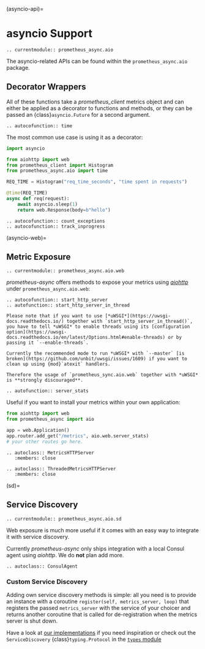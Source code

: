 (asyncio-api)=

# asyncio Support

```{eval-rst}
.. currentmodule:: prometheus_async.aio
```

The asyncio-related APIs can be found within the `prometheus_async.aio` package.


## Decorator Wrappers

All of these functions take a *prometheus_client* metrics object and can either be applied as a decorator to functions and methods, or they can be passed an {class}`asyncio.Future` for a second argument.

```{eval-rst}
.. autocofunction:: time
```

The most common use case is using it as a decorator:

```python
import asyncio

from aiohttp import web
from prometheus_client import Histogram
from prometheus_async.aio import time

REQ_TIME = Histogram("req_time_seconds", "time spent in requests")

@time(REQ_TIME)
async def req(request):
    await asyncio.sleep(1)
    return web.Response(body=b"hello")
```

```{eval-rst}
.. autocofunction:: count_exceptions
.. autocofunction:: track_inprogress

```


(asyncio-web)=

## Metric Exposure

```{eval-rst}
.. currentmodule:: prometheus_async.aio.web
```

*prometheus-async* offers methods to expose your metrics using [*aiohttp*](https://aiohttp.readthedocs.io/) under `prometheus_async.aio.web`:

```{eval-rst}
.. autocofunction:: start_http_server
.. autofunction:: start_http_server_in_thread
```

```{admonition} Warning
Please note that if you want to use [*uWSGI*](https://uwsgi-docs.readthedocs.io/) together with `start_http_server_in_thread()`, you have to tell *uWSGI* to enable threads using its [configuration option](https://uwsgi-docs.readthedocs.io/en/latest/Options.html#enable-threads) or by passing it `--enable-threads`.

Currently the recommended mode to run *uWSGI* with `--master` [is broken](https://github.com/unbit/uwsgi/issues/1609) if you want to clean up using {mod}`atexit` handlers.

Therefore the usage of `prometheus_sync.aio.web` together with *uWSGI* is **strongly discouraged**.
```

```{eval-rst}
.. autofunction:: server_stats
```

Useful if you want to install your metrics within your own application:

```python
from aiohttp import web
from prometheus_async import aio

app = web.Application()
app.router.add_get("/metrics", aio.web.server_stats)
# your other routes go here.
```

```{eval-rst}
.. autoclass:: MetricsHTTPServer
   :members: close

.. autoclass:: ThreadedMetricsHTTPServer
   :members: close
```


(sd)=

## Service Discovery

```{eval-rst}
.. currentmodule:: prometheus_async.aio.sd
```

Web exposure is much more useful if it comes with an easy way to integrate it with service discovery.

Currently *prometheus-async* only ships integration with a local Consul agent using *aiohttp*.
We do **not** plan add more.

```{eval-rst}
.. autoclass:: ConsulAgent
```


### Custom Service Discovery

Adding own service discovery methods is simple:
all you need is to provide an instance with a coroutine `register(self, metrics_server, loop)` that registers the passed `metrics_server` with the service of your choicer and returns another coroutine that is called for de-registration when the metrics server is shut down.

Have a look at [our implementations](https://github.com/hynek/prometheus-async/blob/main/src/prometheus_async/aio/sd.py) if you need inspiration or check out the `ServiceDiscovery` {class}`typing.Protocol` in the [`types` module](https://github.com/hynek/prometheus-async/blob/main/src/prometheus_async/types.py)
